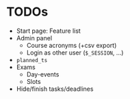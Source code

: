 
TODOs
=====

* Start page: Feature list
* Admin panel
  * Course acronyms (+csv export)
  * Login as other user (`$_SESSION`, ...)
* `planned_ts`
* Exams
  * Day-events
  * Slots
* Hide/finish tasks/deadlines
